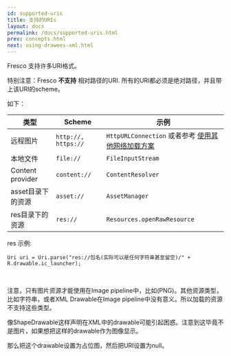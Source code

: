 ```yaml
---
id: supported-uris
title: 支持的URIs
layout: docs
permalink: /docs/supported-uris.html
prev: concepts.html
next: using-drawees-xml.html
---
```


Fresco 支持许多URI格式。

特别注意：Fresco **不支持** 相对路径的URI. 所有的URI都必须是绝对路径，并且带上该URI的scheme。

如下：


| 类型 | Scheme | 示例 |
| ---------------- | ------- | ------------- |
| 远程图片 | `http://,` `https://` | `HttpURLConnection` 或者参考 [使用其他网络加载方案](using-other-network-layers.html) |
| 本地文件 | `file://` | `FileInputStream` | 
| Content provider | `content://` | `ContentResolver` |
| asset目录下的资源 | `asset://` | `AssetManager` |
| res目录下的资源 | `res://` | `Resources.openRawResource` |

res 示例:

```
Uri uri = Uri.parse("res://包名(实际可以是任何字符串甚至留空)/" + R.drawable.ic_launcher);
```

<br/>

注意，只有图片资源才能使用在Image
pipeline中，比如(PNG)。其他资源类型，比如字符串，或者XML Drawable在Image
pipeline中没有意义。所以加载的资源不支持这些类型。

像ShapeDrawable这样声明在XML中的drawable可能引起困惑。注意到这毕竟不是图片，如果想把这样的drawable作为图像显示。

那么把这个drawable设置为占位图，然后把URI设置为null。
